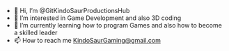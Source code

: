 - 👋 Hi, I’m @GitKindoSaurProductionsHub
- 👀 I’m interested in Game Development and also 3D coding
- 🌱 I’m currently learning how to program Games and also how to become a skilled leader
- 📫 How to reach me KindoSaurGaming@gmail.com

<!---
GitKindoSaurProductionsHub/GitKindoSaurProductionsHub is a ✨ special ✨ repository because its `README.md` (this file) appears on your GitHub profile.
You can click the Preview link to take a look at your changes.
--->
